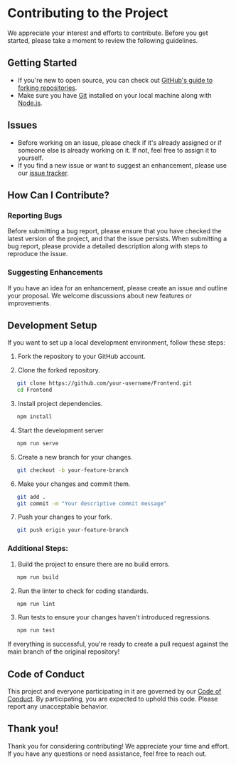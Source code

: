 # Contributing to the Project

We appreciate your interest and efforts to contribute. Before you get started, please take a moment to review the following guidelines.

## Getting Started

- If you're new to open source, you can check out [GitHub's guide to forking repositories](https://docs.github.com/en/get-started/quickstart/fork-a-repo).
- Make sure you have [Git](https://git-scm.com/) installed on your local machine along with [Node.js](https://nodejs.org/en/download).

## Issues

- Before working on an issue, please check if it's already assigned or if someone else is already working on it. If not, feel free to assign it to yourself.
- If you find a new issue or want to suggest an enhancement, please use our [issue tracker](https://github.com/SundarbansWebOps/Frontend/issues).


## How Can I Contribute?

### Reporting Bugs

Before submitting a bug report, please ensure that you have checked the latest version of the project, and that the issue persists. When submitting a bug report, please provide a detailed description along with steps to reproduce the issue.

### Suggesting Enhancements

If you have an idea for an enhancement, please create an issue and outline your proposal. We welcome discussions about new features or improvements.

## Development Setup

If you want to set up a local development environment, follow these steps:

1. Fork the repository to your GitHub account.

2. Clone the forked repository.

```bash
   git clone https://github.com/your-username/Frontend.git
   cd Frontend
```

3. Install project dependencies.
   
```bash
   npm install
```
4. Start the development server
   
```bash
   npm run serve
```

5. Create a new branch for your changes.
   
```bash
   git checkout -b your-feature-branch
```

6. Make your changes and commit them.
   
```bash
   git add .
   git commit -m "Your descriptive commit message"
```

7. Push your changes to your fork.
   
```bash
   git push origin your-feature-branch
```

### Additional Steps:

1. Build the project to ensure there are no build errors.
   
```bash
   npm run build
```
2. Run the linter to check for coding standards.

```bash
   npm run lint
```

3. Run tests to ensure your changes haven't introduced regressions.

```bash
   npm run test
```

If everything is successful, you're ready to create a pull request against the main branch of the original repository!

## Code of Conduct

This project and everyone participating in it are governed by our [Code of Conduct](CODE_OF_CONDUCT.md). By participating, you are expected to uphold this code. Please report any unacceptable behavior.

## Thank you!
Thank you for considering contributing! We appreciate your time and effort. If you have any questions or need assistance, feel free to reach out.
   
